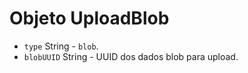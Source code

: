 # Objeto UploadBlob

* `type` String - `blob`.
* `blobUUID` String - UUID dos dados blob para upload.